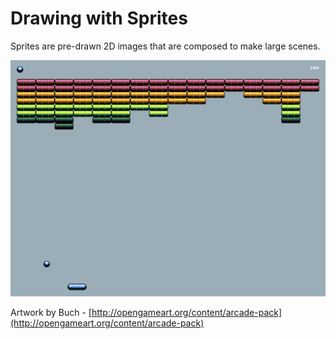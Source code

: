# Drawing with Sprites

Sprites are pre-drawn 2D images that are composed to make large scenes.

![Sprites](fig5.png)

Artwork by Buch - [http://opengameart.org/content/arcade-pack](http://opengameart.org/content/arcade-pack)
